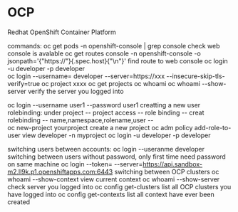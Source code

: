 # OCP
Redhat OpenShift Container Platform



commands:
oc get pods -n openshift-console | grep console      check web console is avalable
oc get routes console -n openshift-console -o jsonpath='{"https://"}{.spec.host}{"\n"}'      find route to web console
oc login -u developer -p developer        
oc login --username= developer --server=https://xxx  --insecure-skip-tls-verify=true
oc project xxxx
oc get projects
oc whoami
oc whoami --show-server        verify the server you logged into 

oc login --username user1 --password user1            creatting a new user
rolebinding:
under project -- project access -- role binding -- creat rolebinding -- name,namespace,rolename,user --  
oc new-project yourproject            create a new project
oc adm policy add-role-to-user view developer -n myproject
oc login -u developer -p developer

switching users between accounts:
oc login --useranme developer            switching between users without password, only first time need password on same machine
oc login --token=<token> --server=https://api.sandbox-m2.ll9k.p1.openshiftapps.com:6443                    switching between OCP clusters
oc whoami --show-context                view current context
oc whoami --show-server                  check server you logged into
oc config get-clusters                  list all OCP clusters you have logged into
oc config get-contexts                  list all context have ever been created
